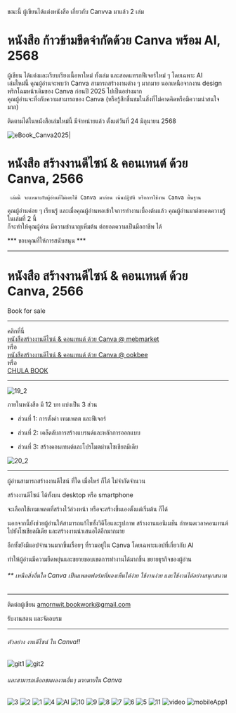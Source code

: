 ขณะนี้ ผู้เขียนได้แต่งหนังสือ เกี่ยวกับ Canvva มาแล้ว 2 เล่ม

# หนังสือ ก้าวข้ามขีดจำกัดด้วย Canva พร้อม AI, 2568
   ผู้เขียน ได้แต่งและเรียบเรียงเนื้อหาใหม่ ทั้งเล่ม  และสอดแทรกฟีเจอร์ใหม่ ๆ โดยเฉพาะ AI   
เล่มใหม่นี้ คุณผู้อ่านจะพบว่า Canva สามารถสร้างงานต่าง ๆ มากมาย นอกเหนือจากงาน design   
พริกโฉมหน้าเดิมของ Canva ก่อนปี 2025 ไปเป็นอย่างมาก   
คุณผู้อ่านจะทึ่งกับความสามารถของ Canva (หรือรู้สึกชื่นชมในสิ่งที่ไม่คาดคิดหรือมีความน่าสนใจมาก) 

ติดตามได้ในหนังสือเล่มใหม่นี้ มีจำหน่ายแล้ว ตั้งแต่วันที่ 24 มิถุนายน 2568 

![eBook_Canva2025](https://github.com/user-attachments/assets/15da17a5-054a-4c20-97cd-40f71a354e95)|



# หนังสือ สร้างงานดีไซน์ & คอนเทนต์ ด้วย Canva, 2566
     เล่มนี้ จะเเหมาะกับผู้อ่านที่ไม่เคยใช้ Canva มาก่อน เน้นปฏิบัติ หรือการใช้งาน Canva พื้นฐาน    
คุณผู้อ่านค่อย ๆ เรียนรู้ และเมื่อคุณผู้อ่านพอเข้าใจการทำงานเบื้องต้นแล้ว คุณผู้อ่านมาต่อยอดความรู้ในเล่มที่ 2 นี้    
ก็จะทำให้คุณผู้อ่าน มีความชำนาญเพิ่มต้น ต่อยอดความเป็นมืออาชีพ ได้

  *** ขอบคุณที่ให้การสนับสนุน ***
    
***********
# หนังสือ สร้างงานดีไซน์ & คอนเทนต์ ด้วย Canva, 2566
Book for sale

***
คลิกที่นี่    
[หนังสือสร้างงานดีไซน์ & คอนเทนต์ ด้วย Canva @ mebmarket](https://www.mebmarket.com/index.php?action=BookDetails&book_id=250777)        
หรือ    
[หนังสือสร้างงานดีไซน์ & คอนเทนต์ ด้วย Canva @ ookbee](https://www.ookbee.com/shop/book/583433ff-d63a-407e-b78e-3959d84eb5ae/สร้างงานดีไซน์-คอนเทนต์-ด้วย-canva)        
หรือ    
[CHULA BOOK](https://www.chulabook.com/categories?text=ประกายรัตน์) 

***   
![19_2](https://github.com/prakayrat/DesignAndContentInCanva/assets/51775195/bd92a1e4-5f55-4348-9602-d3cdaa0aac9d)
   

ภายในหนังสือ มี 12 บท แบ่งเป็น 3 ส่วน   


-  ส่วนที่ 1: การตั้งค่า เทมเพลต และฟีเจอร์   

-  ส่วนที่ 2: เคล็ดลับการสร้างแบรนด์และหลักการออกแบบ   

-  ส่วนที่ 3: สร้างคอนเทนต์และโปรโมตผ่านโซเชียลมีเดีย   


![20_2](https://github.com/prakayrat/DesignAndContentInCanva/assets/51775195/cd3395f8-faa2-41c3-ac48-f3835bcd0cdf)

***

ผู้อ่านสามารถสร้างงานดีไซน์ ที่ใด เมื่อไหร่ ก็ได้ ไม่จำกัดจำนวน   

สร้างงานดีไซน์ ได้ทั้งบน desktop หรือ smartphone    

จะเลือกใช้เทมเพลตที่สร้างไว้ล่วงหน้า หรือจะสร้างขึ้นเองตั้งแต่เริ่มต้น ก็ได้    

นอกจากนี้ยังช่วยผู้อ่านให้สามารถแก้ไขทั้งวิดีโอและรูปภาพ สร้างงานแอนิเมชัน กำหนดเวลาคอนเทนต์ไปยังโซเชียลมีเดีย และสร้างงานนำเสนอได้อีกมากมาย   

อีกทั้งยังมีแอปจำนวนมากขึ้นเรื่อยๆ ที่รวมอยู่ใน Canva โดยเฉพาะแอปที่เกี่ยวกับ AI    

ทำให้ผู้อ่านมีความยืดหยุ่นและขยายขอบเขตการทำงานได้มากขึ้น ขยายธุรกิจของผู้อ่าน    

  
 
###### ** เหนือสิ่งอื่นใด Canva เป็นแพลตฟอร์มที่มองเห็นได้ง่าย ใช้งานง่าย และใช้งานได้อย่างสนุกสนาน       

***

  
ติดต่อผู้เขียน
amornwit.bookwork@gmail.com

รับงานสอน และจัดอบรม



***   

###### ตัวอย่าง งานดีไซน์ ใน Canva!!   

![git1](https://github.com/prakayrat/DesignAndContentInCanva/assets/51775195/ae7c018a-1650-46af-8218-1b642b1f3f05)
![git2](https://github.com/prakayrat/DesignAndContentInCanva/assets/51775195/0a093026-1c17-43fc-8723-fb2c09d00382)


###### และสามารถเลือกชมผลงานอื่นๆ มากมายใน Canva   
![3](https://github.com/prakayrat/DesignAndContentInCanva/assets/51775195/1ba3c4f9-e361-4219-a919-d09ea452d817)
![2](https://github.com/prakayrat/DesignAndContentInCanva/assets/51775195/ac61d595-bb4d-4b52-8ad0-84d7420f1a6a)
![1](https://github.com/prakayrat/DesignAndContentInCanva/assets/51775195/f63888b9-dc39-4309-b7cb-731a8cd10afc)
![4](https://github.com/prakayrat/DesignAndContentInCanva/assets/51775195/a957d4a2-e1e1-44a0-b12e-60eda4911d91)
![AI](https://github.com/prakayrat/DesignAndContentInCanva/assets/51775195/12509ec3-ad9d-4b29-af60-10f46c8ce9c0)
![10](https://github.com/prakayrat/DesignAndContentInCanva/assets/51775195/7d12424d-1c03-47bf-afad-7bd5cde6a74d)
![9](https://github.com/prakayrat/DesignAndContentInCanva/assets/51775195/5894646b-3434-4c2e-9959-88eab724db56)
![8](https://github.com/prakayrat/DesignAndContentInCanva/assets/51775195/3c0eed02-aa44-4866-8fba-18be078d42b3)
![7](https://github.com/prakayrat/DesignAndContentInCanva/assets/51775195/2b865e1f-af2c-409d-9e64-2d03ba3cface)
![6](https://github.com/prakayrat/DesignAndContentInCanva/assets/51775195/f0ca09ff-bc30-4946-9ae8-3e674aede928)
![5](https://github.com/prakayrat/DesignAndContentInCanva/assets/51775195/c3e63542-959b-43a2-8d19-2f8729659a12)
![11](https://github.com/prakayrat/DesignAndContentInCanva/assets/51775195/e5c0d94c-dd99-4331-b353-293b7f6b24c3)
![video](https://github.com/prakayrat/DesignAndContentInCanva/assets/51775195/2826ed5f-294f-4634-84de-7e57a4bbdf8d)
![mobileApp1](https://github.com/prakayrat/DesignAndContentInCanva/assets/51775195/beeff768-6afc-43cd-bea5-73702a441fed)


